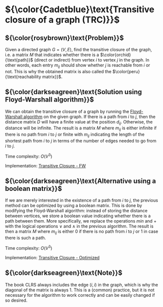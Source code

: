 # ${\color{Cadetblue}\text{Transitive closure of a graph (TRC)}}$

## ${\color{rosybrown}\text{Problem}}$

Given a directed graph $G = (V,E)$, find the transitive closure of the graph, i.e. a matrix $M$ that indicates whether there is a $\color{orchid}{\text{path}}$ (direct or indirect) from vertex $i$ to vertex $j$ in the graph. In other words, each entry $m_{ij}$ should show whether $j$ is reachable from $i$ or not. This is why the obtained matrix is also called the $\color{peru}{\text{reachability matrix}}$.

## ${\color{darkseagreen}\text{Solution using Floyd-Warshall algorithm}}$

We can obtain the transitive closure of a graph by running the [Floyd-Warshall algorithm](https://github.com/pl3onasm/AADS/tree/main/algorithms/graphs/APSP-floyd) on the given graph. If there is a path from $i$ to $j$, then the distance matrix $D$ will have a finite value at the position $d_{ij}$. Otherwise, the distance will be infinite. The result is a matrix $M$ where $m_{ij}$ is either infinite if there is no path from $i$ to $j$ or finite with $m_{ij}$ indicating the length of the shortest path from $i$ to $j$ in terms of the number of edges needed to go from $i$ to $j$.

Time complexity: $O(V^3)$

Implementation: [Transitive Closure - FW](https://github.com/pl3onasm/AADS/blob/main/algorithms/graphs/APSP-tr-closure/trc-1.c)

## ${\color{darkseagreen}\text{Alternative using a boolean matrix}}$

If we are merely interested in the existence of a path from $i$ to $j$, the previous method can be optimized by using a boolean matrix. This is done by modifying the Floyd-Warshall algorithm: instead of storing the distance between vertices, we store a boolean value indicating whether there is a path between them. More specifically, we replace the operations $\textit{min}$ and $+$ with the logical operations $\lor$ and $\land$ in the previous algorithm. The result is then a matrix $M$ where $m_{ij}$ is either 0 if there is no path from $i$ to $j$ or 1 in case there is such a path.

Time complexity: $O(V^3)$

Implementation: [Transitive Closure - Optimized](https://github.com/pl3onasm/AADS/blob/main/algorithms/graphs/APSP-tr-closure/trc-2.c)

## ${\color{darkseagreen}\text{Note}}$

The book CLRS always includes the edge $(i,i)$ in the graph, which is why the diagonal of the matrix is always 1. This is a (common) practice, but it is not necessary for the algorithm to work correctly and can be easily changed if so desired.
